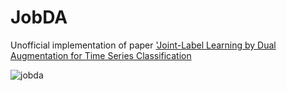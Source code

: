 # JobDA
Unofficial implementation of paper ['Joint-Label Learning by Dual Augmentation for Time Series Classification](https://ojs.aaai.org/index.php/AAAI/article/view/17071)



![jobda](E:\AAA\myjupyter\github\JobDA\imgs\jobda.JPG)
